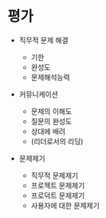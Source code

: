 # 평가 
- 직무적 문제 해결 
   - 기한
   - 완성도
   - 문제해석능력
   
- 커뮤니케이션
   - 문제의 이해도
   - 질문의 완성도
   - 상대에 배려
   - (리더로서의 리딩)
 
 - 문제제기
   - 직무적 문제제기
   - 프로젝트 문제제기
   - 프로덕트 문제제기
   - 사용자에 대한 문제제기
